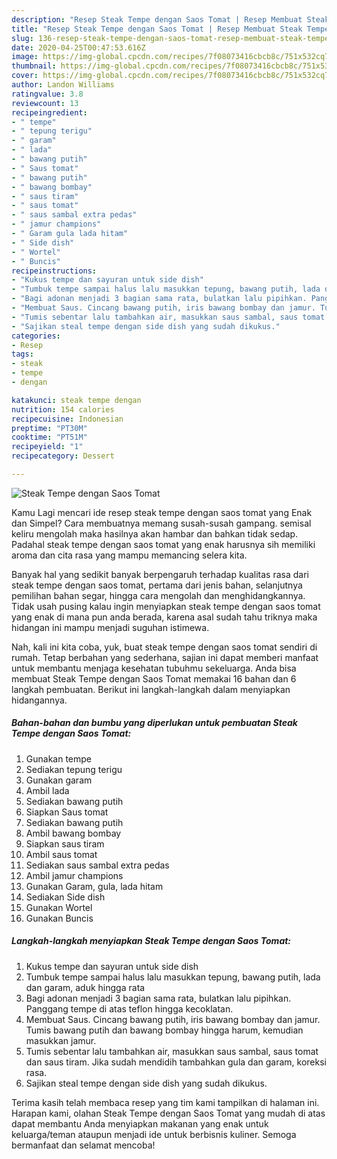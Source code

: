 ```yaml
---
description: "Resep Steak Tempe dengan Saos Tomat | Resep Membuat Steak Tempe dengan Saos Tomat Yang Enak Dan Lezat"
title: "Resep Steak Tempe dengan Saos Tomat | Resep Membuat Steak Tempe dengan Saos Tomat Yang Enak Dan Lezat"
slug: 136-resep-steak-tempe-dengan-saos-tomat-resep-membuat-steak-tempe-dengan-saos-tomat-yang-enak-dan-lezat
date: 2020-04-25T00:47:53.616Z
image: https://img-global.cpcdn.com/recipes/7f08073416cbcb8c/751x532cq70/steak-tempe-dengan-saos-tomat-foto-resep-utama.jpg
thumbnail: https://img-global.cpcdn.com/recipes/7f08073416cbcb8c/751x532cq70/steak-tempe-dengan-saos-tomat-foto-resep-utama.jpg
cover: https://img-global.cpcdn.com/recipes/7f08073416cbcb8c/751x532cq70/steak-tempe-dengan-saos-tomat-foto-resep-utama.jpg
author: Landon Williams
ratingvalue: 3.8
reviewcount: 13
recipeingredient:
- " tempe"
- " tepung terigu"
- " garam"
- " lada"
- " bawang putih"
- " Saus tomat"
- " bawang putih"
- " bawang bombay"
- " saus tiram"
- " saus tomat"
- " saus sambal extra pedas"
- " jamur champions"
- " Garam gula lada hitam"
- " Side dish"
- " Wortel"
- " Buncis"
recipeinstructions:
- "Kukus tempe dan sayuran untuk side dish"
- "Tumbuk tempe sampai halus lalu masukkan tepung, bawang putih, lada dan garam, aduk hingga rata"
- "Bagi adonan menjadi 3 bagian sama rata, bulatkan lalu pipihkan. Panggang tempe di atas teflon hingga kecoklatan."
- "Membuat Saus. Cincang bawang putih, iris bawang bombay dan jamur. Tumis bawang putih dan bawang bombay hingga harum, kemudian masukkan jamur."
- "Tumis sebentar lalu tambahkan air, masukkan saus sambal, saus tomat dan saus tiram. Jika sudah mendidih tambahkan gula dan garam, koreksi rasa."
- "Sajikan steal tempe dengan side dish yang sudah dikukus."
categories:
- Resep
tags:
- steak
- tempe
- dengan

katakunci: steak tempe dengan 
nutrition: 154 calories
recipecuisine: Indonesian
preptime: "PT30M"
cooktime: "PT51M"
recipeyield: "1"
recipecategory: Dessert

---
```



![Steak Tempe dengan Saos Tomat](https://img-global.cpcdn.com/recipes/7f08073416cbcb8c/751x532cq70/steak-tempe-dengan-saos-tomat-foto-resep-utama.jpg)

Kamu Lagi mencari ide resep steak tempe dengan saos tomat yang Enak dan Simpel? Cara membuatnya memang susah-susah gampang. semisal keliru mengolah maka hasilnya akan hambar dan bahkan tidak sedap. Padahal steak tempe dengan saos tomat yang enak harusnya sih memiliki aroma dan cita rasa yang mampu memancing selera kita.

Banyak hal yang sedikit banyak berpengaruh terhadap kualitas rasa dari steak tempe dengan saos tomat, pertama dari jenis bahan, selanjutnya pemilihan bahan segar, hingga cara mengolah dan menghidangkannya. Tidak usah pusing kalau ingin menyiapkan steak tempe dengan saos tomat yang enak di mana pun anda berada, karena asal sudah tahu triknya maka hidangan ini mampu menjadi suguhan istimewa.




Nah, kali ini kita coba, yuk, buat steak tempe dengan saos tomat sendiri di rumah. Tetap berbahan yang sederhana, sajian ini dapat memberi manfaat untuk membantu menjaga kesehatan tubuhmu sekeluarga. Anda bisa membuat Steak Tempe dengan Saos Tomat memakai 16 bahan dan 6 langkah pembuatan. Berikut ini langkah-langkah dalam menyiapkan hidangannya.

<!--inarticleads1-->

##### Bahan-bahan dan bumbu yang diperlukan untuk pembuatan Steak Tempe dengan Saos Tomat:

1. Gunakan  tempe
1. Sediakan  tepung terigu
1. Gunakan  garam
1. Ambil  lada
1. Sediakan  bawang putih
1. Siapkan  Saus tomat
1. Sediakan  bawang putih
1. Ambil  bawang bombay
1. Siapkan  saus tiram
1. Ambil  saus tomat
1. Sediakan  saus sambal extra pedas
1. Ambil  jamur champions
1. Gunakan  Garam, gula, lada hitam
1. Sediakan  Side dish
1. Gunakan  Wortel
1. Gunakan  Buncis




<!--inarticleads2-->

##### Langkah-langkah menyiapkan Steak Tempe dengan Saos Tomat:

1. Kukus tempe dan sayuran untuk side dish
1. Tumbuk tempe sampai halus lalu masukkan tepung, bawang putih, lada dan garam, aduk hingga rata
1. Bagi adonan menjadi 3 bagian sama rata, bulatkan lalu pipihkan. Panggang tempe di atas teflon hingga kecoklatan.
1. Membuat Saus. Cincang bawang putih, iris bawang bombay dan jamur. Tumis bawang putih dan bawang bombay hingga harum, kemudian masukkan jamur.
1. Tumis sebentar lalu tambahkan air, masukkan saus sambal, saus tomat dan saus tiram. Jika sudah mendidih tambahkan gula dan garam, koreksi rasa.
1. Sajikan steal tempe dengan side dish yang sudah dikukus.




Terima kasih telah membaca resep yang tim kami tampilkan di halaman ini. Harapan kami, olahan Steak Tempe dengan Saos Tomat yang mudah di atas dapat membantu Anda menyiapkan makanan yang enak untuk keluarga/teman ataupun menjadi ide untuk berbisnis kuliner. Semoga bermanfaat dan selamat mencoba!
